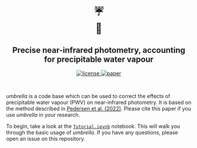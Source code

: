 <h1 align="center">
    ☔<br>
    🔭<br>
</h1>

<h2 align="center">
    Precise near-infrared photometry, accounting for precipitable water vapour
</h2>

<p align="center">
    <a href="">
        <img src="https://img.shields.io/badge/license-MIT-lightgray.svg?style=flat" alt="license"/>
    </a>
    <a href="">
        <img src="https://img.shields.io/badge/paper-yellow.svg?style=flat" alt="paper"/>
    </a>
</p>

<br>

*umbrella* is a code base which can be used to correct the effects of precipitable water vapour (PWV) on near-infrared photometry. It is based on the method described in [Pedersen et al. (2022)](). Please cite this paper if you use *umbrella* in your research. 

To begin, take a look at the [`Tutorial.ipynb`](https://github.com/ppp-one/umbrella/blob/main/Tutorial.ipynb) notebook. This will walk you through the basic usage of *umbrella*. If you have any questions, please open an issue on this repository.
